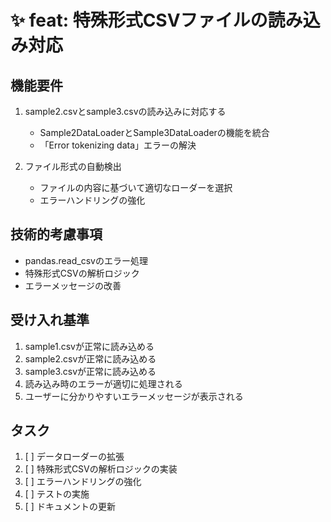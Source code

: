 # ✨ feat: 特殊形式CSVファイルの読み込み対応

## 機能要件
1. sample2.csvとsample3.csvの読み込みに対応する
   - Sample2DataLoaderとSample3DataLoaderの機能を統合
   - 「Error tokenizing data」エラーの解決

2. ファイル形式の自動検出
   - ファイルの内容に基づいて適切なローダーを選択
   - エラーハンドリングの強化

## 技術的考慮事項
- pandas.read_csvのエラー処理
- 特殊形式CSVの解析ロジック
- エラーメッセージの改善

## 受け入れ基準
1. sample1.csvが正常に読み込める
2. sample2.csvが正常に読み込める
3. sample3.csvが正常に読み込める
4. 読み込み時のエラーが適切に処理される
5. ユーザーに分かりやすいエラーメッセージが表示される

## タスク
1. [ ] データローダーの拡張
2. [ ] 特殊形式CSVの解析ロジックの実装
3. [ ] エラーハンドリングの強化
4. [ ] テストの実施
5. [ ] ドキュメントの更新
